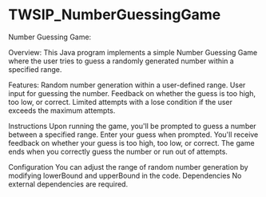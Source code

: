 # TWSIP_NumberGuessingGame
Number Guessing Game:

Overview: This Java program implements a simple Number Guessing Game where the user tries to guess a randomly generated number within a specified range.

Features: Random number generation within a user-defined range. User input for guessing the number. Feedback on whether the guess is too high, too low, or correct. Limited attempts with a lose condition if the user exceeds the maximum attempts.

Instructions Upon running the game, you'll be prompted to guess a number between a specified range. Enter your guess when prompted. You'll receive feedback on whether your guess is too high, too low, or correct. The game ends when you correctly guess the number or run out of attempts.

Configuration You can adjust the range of random number generation by modifying lowerBound and upperBound in the code. Dependencies No external dependencies are required.
